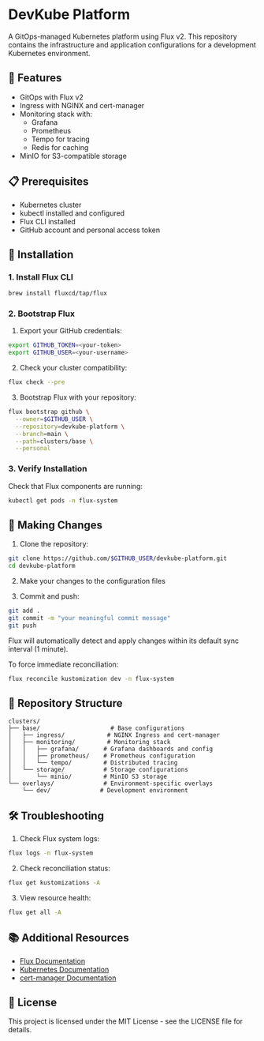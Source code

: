 # DevKube Platform

A GitOps-managed Kubernetes platform using Flux v2. This repository contains the infrastructure and application configurations for a development Kubernetes environment.

## 🚀 Features

- GitOps with Flux v2
- Ingress with NGINX and cert-manager
- Monitoring stack with:
  - Grafana
  - Prometheus
  - Tempo for tracing
  - Redis for caching
- MinIO for S3-compatible storage

## 📋 Prerequisites

- Kubernetes cluster 
- kubectl installed and configured
- Flux CLI installed
- GitHub account and personal access token

## 🔧 Installation

### 1. Install Flux CLI

```bash
brew install fluxcd/tap/flux
```

### 2. Bootstrap Flux

1. Export your GitHub credentials:
```bash
export GITHUB_TOKEN=<your-token>
export GITHUB_USER=<your-username>
```

2. Check your cluster compatibility:
```bash
flux check --pre
```

3. Bootstrap Flux with your repository:
```bash
flux bootstrap github \
  --owner=$GITHUB_USER \
  --repository=devkube-platform \
  --branch=main \
  --path=clusters/base \
  --personal
```

### 3. Verify Installation

Check that Flux components are running:
```bash
kubectl get pods -n flux-system
```

## 🔄 Making Changes

1. Clone the repository:
```bash
git clone https://github.com/$GITHUB_USER/devkube-platform.git
cd devkube-platform
```

2. Make your changes to the configuration files

3. Commit and push:
```bash
git add .
git commit -m "your meaningful commit message"
git push
```

Flux will automatically detect and apply changes within its default sync interval (1 minute).

To force immediate reconciliation:
```bash
flux reconcile kustomization dev -n flux-system
```

## 📁 Repository Structure

```
clusters/
├── base/                    # Base configurations
│   ├── ingress/            # NGINX Ingress and cert-manager
│   ├── monitoring/         # Monitoring stack
│   │   ├── grafana/       # Grafana dashboards and config
│   │   ├── prometheus/    # Prometheus configuration
│   │   └── tempo/         # Distributed tracing
│   └── storage/           # Storage configurations
│       └── minio/         # MinIO S3 storage
└── overlays/              # Environment-specific overlays
    └── dev/              # Development environment
```

## 🛠 Troubleshooting

1. Check Flux system logs:
```bash
flux logs -n flux-system
```

2. Check reconciliation status:
```bash
flux get kustomizations -A
```

3. View resource health:
```bash
flux get all -A
```

## 📚 Additional Resources

- [Flux Documentation](https://fluxcd.io/docs/)
- [Kubernetes Documentation](https://kubernetes.io/docs/)
- [cert-manager Documentation](https://cert-manager.io/docs/)

## 📄 License

This project is licensed under the MIT License - see the LICENSE file for details.
